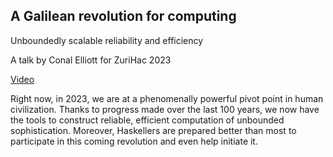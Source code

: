 ## A Galilean revolution for computing

Unboundedly scalable reliability and efficiency

A talk by Conal Elliott for ZuriHac 2023

[Video](https://www.youtube.com/watch?v=k6rY5Mvx84E)

Right now, in 2023, we are at a phenomenally powerful pivot point in human civilization.
Thanks to progress made over the last 100 years, we now have the tools to construct reliable, efficient computation of unbounded sophistication.
Moreover, Haskellers are prepared better than most to participate in this coming revolution and even help initiate it.
